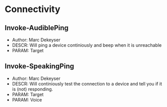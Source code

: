 # Connectivity
## Invoke-AudiblePing
* Author: Marc Dekeyser
* DESCR: Will ping a device continiously and beep when it is unreachable
* PARAM: Target

## Invoke-SpeakingPing
* Author: Marc Dekeyser
* DESCR: Will continiously test the connection to a device and tell you if it is (not) responding.
* PARAM: Target
* PARAM: Voice
